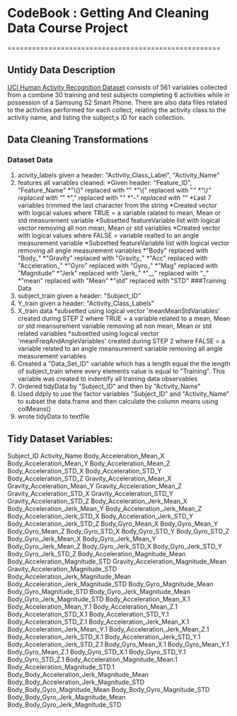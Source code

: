 # CodeBook : Getting And Cleaning Data Course Project
====================================================

## Untidy Data Description
[UCI Human Activity Recognition Dataset](http://archive.ics.uci.edu/ml/datasets/Human+Activity+Recognition+Using+Smartphones) consists of 561 variables collected from a combine 30 training and test subjects completing 6 activities while in possession of a Samsung S2 Smart Phone.  There are also data files related to the activities performed for each collect, relating the activity class to the activity name, and listing the subject;s ID for each collection.

## Data Cleaning Transformations

### Dataset Data
1. acivity_labels given a header: "Activity_Class_Label", "Activity_Name"
2. features all variables cleaned:
  *Given header: "Feature_ID", "Feature_Name"
  *"\\()" replaced with ""
  *"\\(" replaced with "_"
  *"\\)" replaced with "_"
  *"," replaced with "_"
  *"-" replaced with "_"
  *Last 7 variables trimmed the last character from the string
  *Created vector with logical values where TRUE = a variable ralated to mean, Mean or std measurement variable
  *Subsetted featureVariable list with logical vector removing all non mean, Mean or std variables
  *Created vector with logical values where FALSE = variable realted to an angle measurement variable
  *Subsetted featureVariable list with logical vector removing all angle measurement variables
  *"Body" replaced with "Body_"
  *"Gravity" replaced with "Gravity_"
  *"Acc" replaced with "Acceleration_"
  *"Gyro" replaced with "Gyro_"
  *"Mag" replaced with "Magnitude"
  *"Jerk" replaced with "Jerk_"
  *"__" replaced with "_"
  *"mean" replaced with "Mean"
  *"std" replaced with "STD"
###Training Data
3. subject_train given a header: "Subject_ID"
4. Y_train given a header: "Activity_Class_Labels"
5. X_train data 
  *subsetted using logical vector 'meanMeanStdVariables' created during STEP 2 where TRUE = a variable related to a mean, Mean or std meansurement variable removing all non mean, Mean or std related variables
  *subsetted using logical vector 'meanFreqAndAngleVariables' created during STEP 2 where FALSE = a variable related to an angle meansurement variable removing all angle measurement variables
6. Created a "Data_Set_ID" variable which has a length equal the the length of subject_train where every elements value is equal to "Training".  This variable was created to indentify all training data observables
7. Ordered tidyData by "Subject_ID" and then by "Activity_Name"
8. Used ddply to use the factor variables "Subject_ID" and "Activity_Name" to subset the data.frame and then calculate the column means using colMeans()
9. wrote tidyData to textfile
  
## Tidy Dataset Variables:
Subject_ID 
Activity_Name
Body_Acceleration_Mean_X
Body_Acceleration_Mean_Y
Body_Acceleration_Mean_Z
Body_Acceleration_STD_X
Body_Acceleration_STD_Y
Body_Acceleration_STD_Z
Gravity_Acceleration_Mean_X
Gravity_Acceleration_Mean_Y
Gravity_Acceleration_Mean_Z
Gravity_Acceleration_STD_X
Gravity_Acceleration_STD_Y
Gravity_Acceleration_STD_Z
Body_Acceleration_Jerk_Mean_X
Body_Acceleration_Jerk_Mean_Y
Body_Acceleration_Jerk_Mean_Z
Body_Acceleration_Jerk_STD_X
Body_Acceleration_Jerk_STD_Y
Body_Acceleration_Jerk_STD_Z
Body_Gyro_Mean_X
Body_Gyro_Mean_Y
Body_Gyro_Mean_Z
Body_Gyro_STD_X
Body_Gyro_STD_Y
Body_Gyro_STD_Z
Body_Gyro_Jerk_Mean_X
Body_Gyro_Jerk_Mean_Y
Body_Gyro_Jerk_Mean_Z
Body_Gyro_Jerk_STD_X
Body_Gyro_Jerk_STD_Y
Body_Gyro_Jerk_STD_Z
Body_Acceleration_Magnitude_Mean
Body_Acceleration_Magnitude_STD
Gravity_Acceleration_Magnitude_Mean
Gravity_Acceleration_Magnitude_STD
Body_Acceleration_Jerk_Magnitude_Mean
Body_Acceleration_Jerk_Magnitude_STD
Body_Gyro_Magnitude_Mean
Body_Gyro_Magnitude_STD
Body_Gyro_Jerk_Magnitude_Mean
Body_Gyro_Jerk_Magnitude_STD
Body_Acceleration_Mean_X.1
Body_Acceleration_Mean_Y.1
Body_Acceleration_Mean_Z.1
Body_Acceleration_STD_X.1
Body_Acceleration_STD_Y.1
Body_Acceleration_STD_Z.1
Body_Acceleration_Jerk_Mean_X.1
Body_Acceleration_Jerk_Mean_Y.1
Body_Acceleration_Jerk_Mean_Z.1
Body_Acceleration_Jerk_STD_X.1
Body_Acceleration_Jerk_STD_Y.1
Body_Acceleration_Jerk_STD_Z.1
Body_Gyro_Mean_X.1
Body_Gyro_Mean_Y.1
Body_Gyro_Mean_Z.1
Body_Gyro_STD_X.1
Body_Gyro_STD_Y.1
Body_Gyro_STD_Z.1
Body_Acceleration_Magnitude_Mean.1
Body_Acceleration_Magnitude_STD.1
Body_Body_Acceleration_Jerk_Magnitude_Mean
Body_Body_Acceleration_Jerk_Magnitude_STD
Body_Body_Gyro_Magnitude_Mean
Body_Body_Gyro_Magnitude_STD
Body_Body_Gyro_Jerk_Magnitude_Mean
Body_Body_Gyro_Jerk_Magnitude_STD

  
  
